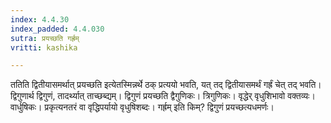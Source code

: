 ```yaml
---
index: 4.4.30
index_padded: 4.4.030
sutra: प्रयच्छति गर्ह्रम्
vritti: kashika

---
```

ततिति द्वितीयासमर्थात् प्रयच्छति इत्येतस्मिन्नर्थे ठक् प्रत्ययो भवति, यत् तद् द्वितीयासमर्थं गर्ह्रं चेत् तद् भवति। द्विगुणार्थ द्विगुणं, तादर्थ्यात् ताच्छब्द्यम्। द्विगुणं प्रयच्छति द्वैगुणिकः। त्रिगुणिकः। वृद्धेर् वृधुशिभावो वक्तव्यः। वार्धुषिकः। प्रकृत्यनतरं वा वृद्धिपर्यायो वृधुषिशब्दः। गर्ह्रम् इति किम्? द्विगुणं प्रयच्छत्यधमर्णः।